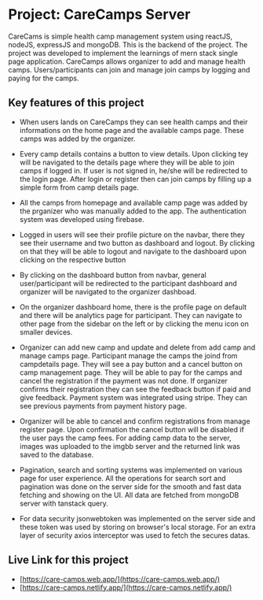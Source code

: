 # Project: CareCamps Server
CareCams is simple health camp management system using reactJS, nodeJS, expressJS and mongoDB. This is the backend of the project. The project was developed to implement the learnings of mern stack single page application. CareCamps allows organizer to add and manage health camps. Users/participants can join and manage join camps by logging and paying for the camps.


## Key features of this project
-  When users lands on CareCamps they can see health camps and their informations on the home page and the available camps page. These camps was added by the organizer.  
  
- Every camp details contains a button to view details. Upon clicking tey will be navigated to the details page where they will be able to join camps if logged in. If user is not signed in, he/she will be redirected to the login page. After login or register then can join camps by filling up a simple form from camp details page.  
  
- All the camps from homepage and available camp page was added by the prganizer who was manually added to the app. The authentication system was developed using firebase.  
  
- Logged in users will see their profile picture on the navbar, there they see their username and two button as dashboard and logout. By clicking on that they will be able to logout and navigate to the dashboard upon clicking on the respective button  
  
- By clicking on the dashboard button from navbar, general user/participant will be redirected to the participant dashboard and organizer will be navigated to the organizer dashboad.  
  
- On the organizer dashboard home, there is the profile page on default and there will be analytics page for participant. They can navigate to other page from the sidebar on the left or by clicking the menu icon on smaller devices.  
  
- Organizer can add new camp and update and delete from add camp and manage camps page. Participant manage the camps the joind from campdetails page. They will see a pay button and a cancel button on camp management page. They will be able to pay for the camps and cancel the registration if the payment was not done. If organizer confirms their registration they can see the feedback button if paid and give feedback. Payment system was integrated using stripe. They can see previous payments from payment history page.  
  
- Organizer will be able to cancel and confirm registrations from manage register page. Upon confirmation the cancel button will be disabled if the user pays the camp fees. For adding camp data to the server, images was uploaded to the imgbb server and the returned link was saved to the database.
  
- Pagination, search and sorting systems was implemented on various page for user experience. All the operations for search sort and pagination was done on the server side for the smooth and fast data fetching and showing on the UI. All data are fetched from mongoDB server with tanstack query.  
  
  
- For data security jsonwebtoken was implemented on the server side and these token was used by storing on browser's local storage. For an extra layer of security axios interceptor was used to fetch the secures datas.


## Live Link for this project
- [https://care-camps.web.app/](https://care-camps.web.app/)
- [https://care-camps.netlify.app/](https://care-camps.netlify.app/)